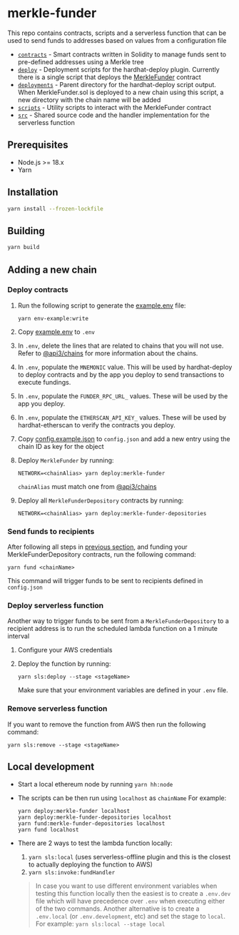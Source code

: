 # merkle-funder

This repo contains contracts, scripts and a serverless function that can be used to send funds to addresses based on values from a configuration file

- [`contracts`](./contracts/) - Smart contracts written in Solidity to manage funds sent to pre-defined addresses using a Merkle tree
- [`deploy`](./deploy/) - Deployment scripts for the hardhat-deploy plugin. Currently there is a single script that deploys the [MerkleFunder](./contracts/MerkleFunder.sol) contract
- [`deployments`](./deployments/) - Parent directory for the hardhat-deploy script output. When MerkleFunder.sol is deployed to a new chain using this script, a new directory with the chain name will be added
- [`scripts`](./scripts/) - Utility scripts to interact with the MerkleFunder contract
- [`src`](./src/) - Shared source code and the handler implementation for the serverless function

## Prerequisites

- Node.js >= 18.x
- Yarn

## Installation

```sh
yarn install --frozen-lockfile
```

## Building

```sh
yarn build
```

## Adding a new chain

### Deploy contracts

1. Run the following script to generate the [example.env](./example.env) file:

   ```shell
   yarn env-example:write
   ```

1. Copy [example.env](./example.env) to `.env`

1. In `.env`, delete the lines that are related to chains that you will not use.
   Refer to [@api3/chains](https://github.com/api3dao/chains) for more information about the chains.

1. In `.env`, populate the `MNEMONIC` value.
   This will be used by hardhat-deploy to deploy contracts and by the app you deploy to send transactions to execute fundings.

1. In `.env`, populate the `FUNDER_RPC_URL_` values.
   These will be used by the app you deploy.

1. In `.env`, populate the `ETHERSCAN_API_KEY_` values.
   These will be used by hardhat-etherscan to verify the contracts you deploy.

1. Copy [config.example.json](./config/config.example.json) to `config.json` and add a new entry using the chain ID as key for the object
   <!-- TODO: add more details about each field in the config -->

1. Deploy `MerkleFunder` by running:

   ```shell
   NETWORK=<chainAlias> yarn deploy:merkle-funder
   ```

   `chainAlias` must match one from [@api3/chains](https://github.com/api3dao/chains)

1. Deploy all `MerkleFunderDepository` contracts by running:

   ```shell
   NETWORK=<chainAlias> yarn deploy:merkle-funder-depositories
   ```

### Send funds to recipients

After following all steps in [previous section](#deploy-contracts), and funding your MerkleFunderDepository contracts, run the following command:

```shell
yarn fund <chainName>
```

This command will trigger funds to be sent to recipients defined in `config.json`

### Deploy serverless function

Another way to trigger funds to be sent from a `MerkleFunderDepository` to a recipient address is to run the scheduled lambda function on a 1 minute interval

1. Configure your AWS credentials

1. Deploy the function by running:

   ```shell
   yarn sls:deploy --stage <stageName>
   ```

   Make sure that your environment variables are defined in your `.env` file.

### Remove serverless function

If you want to remove the function from AWS then run the following command:

```shell
yarn sls:remove --stage <stageName>
```

## Local development

- Start a local ethereum node by running `yarn hh:node`
- The scripts can be then run using `localhost` as `chainName`
  For example:

  ```shell
  yarn deploy:merkle-funder localhost
  yarn deploy:merkle-funder-depositories localhost
  yarn fund:merkle-funder-depositories localhost
  yarn fund localhost
  ```

- There are 2 ways to test the lambda function locally:

  1. `yarn sls:local` (uses serverless-offline plugin and this is the closest to actually deploying the function to AWS)
  1. `yarn sls:invoke:fundHandler`

  > In case you want to use different environment variables when testing this function locally then the easiest is to create a `.env.dev` file which will have precedence over `.env` when executing either of the two commands. Another alternative is to create a `.env.local` (or `.env.development`, etc) and set the stage to `local`. For example: `yarn sls:local --stage local`
